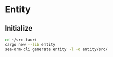 # Entity

## Initialize

``` bash
cd ~/src-tauri
cargo new --lib entity
sea-orm-cli generate entity -l -o entity/src/
```
